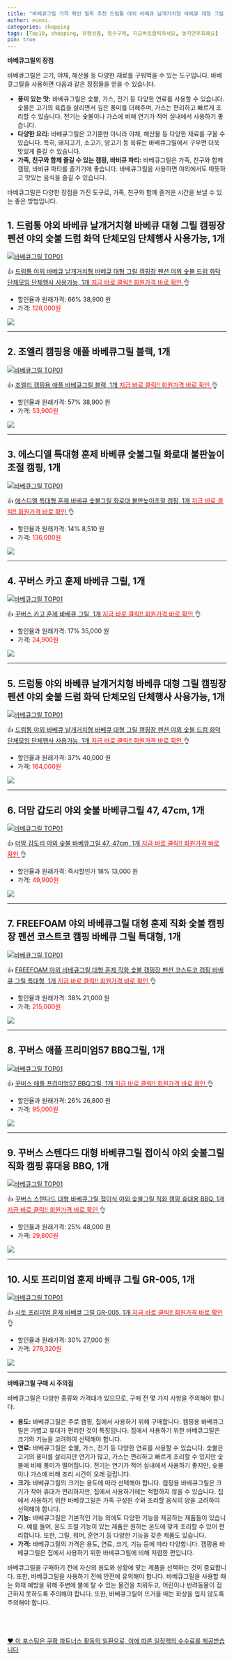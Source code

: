 ```yaml
---
title: "바베큐그릴 가격 확인 필독 추천 드럼통 야외 바베큐 날개거치형 바베큐 대형 그릴 캠핑장 펜션 야외 숯불 드럼 화덕 단체모임 단체행사 사용가능, 1개 비교 장점 구매가이드"
author: eunmi.
categories: shopping
tags: [Top10, shopping, 유행상품, 필수구매, 지금바로클릭하세요, 놓치면후회해요]
pin: true
---
```

**바베큐그릴의 장점**

바베큐그릴은 고기, 야채, 해산물 등 다양한 재료를 구워먹을 수 있는 도구입니다. 바베큐그릴을 사용하면 다음과 같은 장점들을 얻을 수 있습니다.

* **풍미 있는 맛:** 바베큐그릴은 숯불, 가스, 전기 등 다양한 연료를 사용할 수 있습니다. 숯불은 고기의 육즙을 살리면서 깊은 풍미를 더해주며, 가스는 편리하고 빠르게 조리할 수 있습니다. 전기는 숯불이나 가스에 비해 연기가 적어 실내에서 사용하기 좋습니다.
* **다양한 요리:** 바베큐그릴은 고기뿐만 아니라 야채, 해산물 등 다양한 재료를 구울 수 있습니다. 특히, 돼지고기, 소고기, 양고기 등 육류는 바베큐그릴에서 구우면 더욱 맛있게 즐길 수 있습니다.
* **가족, 친구와 함께 즐길 수 있는 캠핑, 바비큐 파티:** 바베큐그릴은 가족, 친구와 함께 캠핑, 바비큐 파티를 즐기기에 좋습니다. 바베큐그릴을 사용하면 야외에서도 따뜻하고 맛있는 음식을 즐길 수 있습니다.

바베큐그릴은 다양한 장점을 가진 도구로, 가족, 친구와 함께 즐거운 시간을 보낼 수 있는 좋은 방법입니다.

   

## 1. 드럼통 야외 바베큐 날개거치형 바베큐 대형 그릴 캠핑장 펜션 야외 숯불 드럼 화덕 단체모임 단체행사 사용가능, 1개

[![바베큐그릴 TOP01](https://thumbnail7.coupangcdn.com/thumbnails/remote/230x230ex/image/vendor_inventory/c02e/24c10a51849bc0af1b724e6d5e709e1b017e7282b04e2ef4486bd9e94c14.jpg)](https://link.coupang.com/re/AFFSDP?lptag=AF3617701&subid=GithubCoopas&pageKey=7127307924&traceid=V0-153&itemId=17859928963&vendorItemId=85023213983)


👍 [드럼통 야외 바베큐 날개거치형 바베큐 대형 그릴 캠핑장 펜션 야외 숯불 드럼 화덕 단체모임 단체행사 사용가능, 1개 <font color=red> 지금 바로 클릭!! 회원가격 바로 확인 </font> ](https://link.coupang.com/re/AFFSDP?lptag=AF3617701&subid=GithubCoopas&pageKey=7127307924&traceid=V0-153&itemId=17859928963&vendorItemId=85023213983) 👌 


- 할인율과 원래가격: 66%  38,900   원
- 가격: <span style='color:red'>128,000원</span>

[![](/discount_price.png)](https://link.coupang.com/re/AFFSDP?lptag=AF3617701&subid=GithubCoopas&pageKey=7127307924&traceid=V0-153&itemId=17859928963&vendorItemId=85023213983)

---


   

## 2. 조엘리 캠핑용 애플 바베큐그릴 블랙, 1개

[![바베큐그릴 TOP01](https://thumbnail8.coupangcdn.com/thumbnails/remote/230x230ex/image/retail/images/2021/12/30/17/2/98cc29a5-8163-4390-a2b2-59a4202614f7.jpg)](https://link.coupang.com/re/AFFSDP?lptag=AF3617701&subid=GithubCoopas&pageKey=6262330132&traceid=V0-153&itemId=12757914324&vendorItemId=80024150507)


👍 [조엘리 캠핑용 애플 바베큐그릴 블랙, 1개 <font color=red> 지금 바로 클릭!! 회원가격 바로 확인 </font> ](https://link.coupang.com/re/AFFSDP?lptag=AF3617701&subid=GithubCoopas&pageKey=6262330132&traceid=V0-153&itemId=12757914324&vendorItemId=80024150507) 👌 


- 할인율과 원래가격: 57%  38,900   원
- 가격: <span style='color:red'>53,900원</span>

[![](/discount_price.png)](https://link.coupang.com/re/AFFSDP?lptag=AF3617701&subid=GithubCoopas&pageKey=6262330132&traceid=V0-153&itemId=12757914324&vendorItemId=80024150507)

---


   

## 3. 에스디엘 특대형 훈제 바베큐 숯불그릴 화로대 불판높이조절 캠핑, 1개

[![바베큐그릴 TOP01](https://thumbnail6.coupangcdn.com/thumbnails/remote/230x230ex/image/vendor_inventory/2143/4d88b1390f082afdb40ac4513514a31eb6baa58a10d04c001867cf71839f.jpg)](https://link.coupang.com/re/AFFSDP?lptag=AF3617701&subid=GithubCoopas&pageKey=1268157092&traceid=V0-153&itemId=2271896308&vendorItemId=4351581338)


👍 [에스디엘 특대형 훈제 바베큐 숯불그릴 화로대 불판높이조절 캠핑, 1개 <font color=red> 지금 바로 클릭!! 회원가격 바로 확인 </font> ](https://link.coupang.com/re/AFFSDP?lptag=AF3617701&subid=GithubCoopas&pageKey=1268157092&traceid=V0-153&itemId=2271896308&vendorItemId=4351581338) 👌 


- 할인율과 원래가격: 14%  8,510   원
- 가격: <span style='color:red'>136,000원</span>

[![](/discount_price.png)](https://link.coupang.com/re/AFFSDP?lptag=AF3617701&subid=GithubCoopas&pageKey=1268157092&traceid=V0-153&itemId=2271896308&vendorItemId=4351581338)

---


   

## 4. 꾸버스 카고 훈제 바베큐 그릴, 1개

[![바베큐그릴 TOP01](https://thumbnail6.coupangcdn.com/thumbnails/remote/230x230ex/image/retail/images/2022/10/28/16/0/4be35b36-1bcd-4136-a7eb-8150ea595a1e.jpg)](https://link.coupang.com/re/AFFSDP?lptag=AF3617701&subid=GithubCoopas&pageKey=6875781652&traceid=V0-153&itemId=16462893850&vendorItemId=83652877210)


👍 [꾸버스 카고 훈제 바베큐 그릴, 1개 <font color=red> 지금 바로 클릭!! 회원가격 바로 확인 </font> ](https://link.coupang.com/re/AFFSDP?lptag=AF3617701&subid=GithubCoopas&pageKey=6875781652&traceid=V0-153&itemId=16462893850&vendorItemId=83652877210) 👌 


- 할인율과 원래가격: 17%  35,000   원
- 가격: <span style='color:red'>24,900원</span>

[![](/discount_price.png)](https://link.coupang.com/re/AFFSDP?lptag=AF3617701&subid=GithubCoopas&pageKey=6875781652&traceid=V0-153&itemId=16462893850&vendorItemId=83652877210)

---


   

## 5. 드럼통 야외 바베큐 날개거치형 바베큐 대형 그릴 캠핑장 펜션 야외 숯불 드럼 화덕 단체모임 단체행사 사용가능, 1개

[![바베큐그릴 TOP01](https://thumbnail6.coupangcdn.com/thumbnails/remote/230x230ex/image/vendor_inventory/e131/e6b9883a36935db12380ee21176cfba2f18b6e73c5e48aa994810fa95800.jpg)](https://link.coupang.com/re/AFFSDP?lptag=AF3617701&subid=GithubCoopas&pageKey=7127307924&traceid=V0-153&itemId=17859928964&vendorItemId=85023213998)


👍 [드럼통 야외 바베큐 날개거치형 바베큐 대형 그릴 캠핑장 펜션 야외 숯불 드럼 화덕 단체모임 단체행사 사용가능, 1개 <font color=red> 지금 바로 클릭!! 회원가격 바로 확인 </font> ](https://link.coupang.com/re/AFFSDP?lptag=AF3617701&subid=GithubCoopas&pageKey=7127307924&traceid=V0-153&itemId=17859928964&vendorItemId=85023213998) 👌 


- 할인율과 원래가격: 37%  40,000   원
- 가격: <span style='color:red'>164,000원</span>

[![](/discount_price.png)](https://link.coupang.com/re/AFFSDP?lptag=AF3617701&subid=GithubCoopas&pageKey=7127307924&traceid=V0-153&itemId=17859928964&vendorItemId=85023213998)

---


   

## 6. 더맘 갑도리 야외 숯불 바베큐그릴 47, 47cm, 1개

[![바베큐그릴 TOP01](https://thumbnail9.coupangcdn.com/thumbnails/remote/230x230ex/image/vendor_inventory/ad6b/a3308ffb5245cf362834e867118fb3eddf58f0e25a5b10e1785b74ffabd0.jpg)](https://link.coupang.com/re/AFFSDP?lptag=AF3617701&subid=GithubCoopas&pageKey=7394380019&traceid=V0-153&itemId=19124305831&vendorItemId=86195311884)


👍 [더맘 갑도리 야외 숯불 바베큐그릴 47, 47cm, 1개 <font color=red> 지금 바로 클릭!! 회원가격 바로 확인 </font> ](https://link.coupang.com/re/AFFSDP?lptag=AF3617701&subid=GithubCoopas&pageKey=7394380019&traceid=V0-153&itemId=19124305831&vendorItemId=86195311884) 👌 


- 할인율과 원래가격: 즉시할인가 18%  13,000   원
- 가격: <span style='color:red'>49,900원</span>

[![](/discount_price.png)](https://link.coupang.com/re/AFFSDP?lptag=AF3617701&subid=GithubCoopas&pageKey=7394380019&traceid=V0-153&itemId=19124305831&vendorItemId=86195311884)

---


   

## 7. FREEFOAM 야외 바베큐그릴 대형 훈제 직화 숯불 캠핑장 펜션 코스트코 캠핑 바베큐 그릴 특대형, 1개

[![바베큐그릴 TOP01](https://thumbnail8.coupangcdn.com/thumbnails/remote/230x230ex/image/vendor_inventory/d78a/33a9233cc122614a8f0fe60ccfc92dc58a327c36538e730c4a10f6471959.jpg)](https://link.coupang.com/re/AFFSDP?lptag=AF3617701&subid=GithubCoopas&pageKey=7147324698&traceid=V0-153&itemId=17961467387&vendorItemId=85771550345)


👍 [FREEFOAM 야외 바베큐그릴 대형 훈제 직화 숯불 캠핑장 펜션 코스트코 캠핑 바베큐 그릴 특대형, 1개 <font color=red> 지금 바로 클릭!! 회원가격 바로 확인 </font> ](https://link.coupang.com/re/AFFSDP?lptag=AF3617701&subid=GithubCoopas&pageKey=7147324698&traceid=V0-153&itemId=17961467387&vendorItemId=85771550345) 👌 


- 할인율과 원래가격: 38%  21,000   원
- 가격: <span style='color:red'>215,000원</span>

[![](/discount_price.png)](https://link.coupang.com/re/AFFSDP?lptag=AF3617701&subid=GithubCoopas&pageKey=7147324698&traceid=V0-153&itemId=17961467387&vendorItemId=85771550345)

---


   

## 8. 꾸버스 애플 프리미엄57 BBQ그릴, 1개

[![바베큐그릴 TOP01](https://thumbnail9.coupangcdn.com/thumbnails/remote/230x230ex/image/vendor_inventory/41c3/fc7399d90ef4d180de8655f4717a705808d29c2f698a17eda40e7e13fa17.jpg)](https://link.coupang.com/re/AFFSDP?lptag=AF3617701&subid=GithubCoopas&pageKey=94793896&traceid=V0-153&itemId=293150261&vendorItemId=4140029057)


👍 [꾸버스 애플 프리미엄57 BBQ그릴, 1개 <font color=red> 지금 바로 클릭!! 회원가격 바로 확인 </font> ](https://link.coupang.com/re/AFFSDP?lptag=AF3617701&subid=GithubCoopas&pageKey=94793896&traceid=V0-153&itemId=293150261&vendorItemId=4140029057) 👌 


- 할인율과 원래가격: 26%  26,800   원
- 가격: <span style='color:red'>95,000원</span>

[![](/discount_price.png)](https://link.coupang.com/re/AFFSDP?lptag=AF3617701&subid=GithubCoopas&pageKey=94793896&traceid=V0-153&itemId=293150261&vendorItemId=4140029057)

---


   

## 9. 꾸버스 스텐다드 대형 바베큐그릴 접이식 야외 숯불그릴 직화 캠핑 휴대용 BBQ, 1개

[![바베큐그릴 TOP01](https://thumbnail10.coupangcdn.com/thumbnails/remote/230x230ex/image/vendor_inventory/2ad1/832a80ff7626cdc4b2673027181dd484a620a729673fc24929c2ac3fdda0.jpg)](https://link.coupang.com/re/AFFSDP?lptag=AF3617701&subid=GithubCoopas&pageKey=6714192807&traceid=V0-153&itemId=15597106287&vendorItemId=3703915921)


👍 [꾸버스 스텐다드 대형 바베큐그릴 접이식 야외 숯불그릴 직화 캠핑 휴대용 BBQ, 1개 <font color=red> 지금 바로 클릭!! 회원가격 바로 확인 </font> ](https://link.coupang.com/re/AFFSDP?lptag=AF3617701&subid=GithubCoopas&pageKey=6714192807&traceid=V0-153&itemId=15597106287&vendorItemId=3703915921) 👌 


- 할인율과 원래가격: 25%  48,000   원
- 가격: <span style='color:red'>29,800원</span>

[![](/discount_price.png)](https://link.coupang.com/re/AFFSDP?lptag=AF3617701&subid=GithubCoopas&pageKey=6714192807&traceid=V0-153&itemId=15597106287&vendorItemId=3703915921)

---


   

## 10. 시토 프리미엄 훈제 바베큐 그릴 GR-005, 1개

[![바베큐그릴 TOP01](https://thumbnail6.coupangcdn.com/thumbnails/remote/230x230ex/image/rs_quotation_api/7kbbsfid/90903893736b48268c8fea963f59c09a.jpg)](https://link.coupang.com/re/AFFSDP?lptag=AF3617701&subid=GithubCoopas&pageKey=6925333664&traceid=V0-153&itemId=16738284140&vendorItemId=86063981142)


👍 [시토 프리미엄 훈제 바베큐 그릴 GR-005, 1개 <font color=red> 지금 바로 클릭!! 회원가격 바로 확인 </font> ](https://link.coupang.com/re/AFFSDP?lptag=AF3617701&subid=GithubCoopas&pageKey=6925333664&traceid=V0-153&itemId=16738284140&vendorItemId=86063981142) 👌 


- 할인율과 원래가격: 30%  27,000   원
- 가격: <span style='color:red'>276,320원</span>

[![](/discount_price.png)](https://link.coupang.com/re/AFFSDP?lptag=AF3617701&subid=GithubCoopas&pageKey=6925333664&traceid=V0-153&itemId=16738284140&vendorItemId=86063981142)

---
**바베큐그릴 구매 시 주의점**

바베큐그릴은 다양한 종류와 가격대가 있으므로, 구매 전 몇 가지 사항을 주의해야 합니다.

* **용도:** 바베큐그릴은 주로 캠핑, 집에서 사용하기 위해 구매합니다. 캠핑용 바베큐그릴은 가볍고 휴대가 편리한 것이 특징입니다. 집에서 사용하기 위한 바베큐그릴은 크기와 기능을 고려하여 선택해야 합니다.
* **연료:** 바베큐그릴은 숯불, 가스, 전기 등 다양한 연료를 사용할 수 있습니다. 숯불은 고기의 풍미를 살리지만 연기가 많고, 가스는 편리하고 빠르게 조리할 수 있지만 숯불에 비해 풍미가 떨어집니다. 전기는 연기가 적어 실내에서 사용하기 좋지만, 숯불이나 가스에 비해 조리 시간이 오래 걸립니다.
* **크기:** 바베큐그릴의 크기는 용도에 따라 선택해야 합니다. 캠핑용 바베큐그릴은 크기가 작아 휴대가 편리하지만, 집에서 사용하기에는 적합하지 않을 수 있습니다. 집에서 사용하기 위한 바베큐그릴은 가족 구성원 수와 조리할 음식의 양을 고려하여 선택해야 합니다.
* **기능:** 바베큐그릴은 기본적인 기능 외에도 다양한 기능을 제공하는 제품들이 있습니다. 예를 들어, 온도 조절 기능이 있는 제품은 원하는 온도에 맞게 조리할 수 있어 편리합니다. 또한, 그릴, 워머, 훈연기 등 다양한 기능을 갖춘 제품도 있습니다.
* **가격:** 바베큐그릴의 가격은 용도, 연료, 크기, 기능 등에 따라 다양합니다. 캠핑용 바베큐그릴은 집에서 사용하기 위한 바베큐그릴에 비해 저렴한 편입니다.

바베큐그릴을 구매하기 전에 자신의 용도와 상황에 맞는 제품을 선택하는 것이 중요합니다. 또한, 바베큐그릴을 사용하기 전에 안전에 유의해야 합니다. 바베큐그릴을 사용할 때는 화재 예방을 위해 주변에 불에 탈 수 있는 물건을 치워두고, 어린이나 반려동물이 접근하지 못하도록 주의해야 합니다. 또한, 바베큐그릴이 뜨거울 때는 화상을 입지 않도록 주의해야 합니다.<br><br><br><br><br> [ ❤  이 포스팅은 쿠팡 파트너스 활동의 일환으로, 이에 따른 일정액의 수수료를 제공받습니다](https://link.coupang.com/a/bcEFyh)